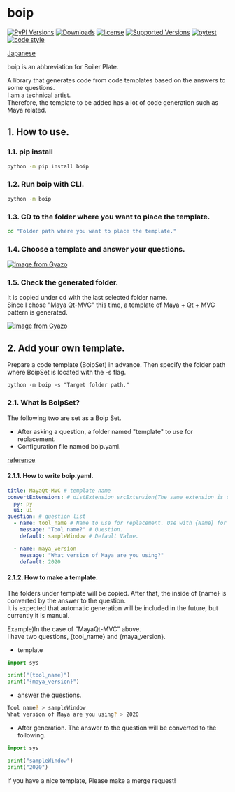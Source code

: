 # boip
[![PyPI Versions](https://img.shields.io/pypi/v/boip.svg)](https://pypi.org/project/boip)
[![Downloads](https://pepy.tech/badge/boip)](https://pepy.tech/project/boip)
[![license](https://img.shields.io/pypi/l/boip)](https://pypi.org/project/boip)
[![Supported Versions](https://img.shields.io/pypi/pyversions/boip.svg)](https://pypi.org/project/boip)
[![pytest](https://codecov.io/gh/InTack2/boip/branch/master/graph/badge.svg)](https://codecov.io/gh/InTack2/boip)
[![code style](https://img.shields.io/badge/code%20style-flake8-000000.svg)](https://pypi.org/project/flake8/)  

[Japanese](https://github.com/InTack2/boip/blob/master/README_JP.md)

boip is an abbreviation for Boiler Plate.  

A library that generates code from code templates based on the answers to some questions.  
I am a technical artist.  
Therefore, the template to be added has a lot of code generation such as Maya related.  


## 1. How to use.
### 1.1. pip install
```bash
python -m pip install boip
```

### 1.2. Run boip with CLI.
```bash
python -m boip
```

### 1.3. CD to the folder where you want to place the template.
```bash
cd "Folder path where you want to place the template."
```

### 1.4. Choose a template and answer your questions.

[![Image from Gyazo](https://i.gyazo.com/b3127fecbe5af7ea40fdce9a09e86c25.gif)](https://gyazo.com/b3127fecbe5af7ea40fdce9a09e86c25)

### 1.5. Check the generated folder.
It is copied under cd with the last selected folder name.  
Since I chose "Maya Qt-MVC" this time, a template of Maya + Qt + MVC pattern is generated.  

[![Image from Gyazo](https://i.gyazo.com/fc49047b094d2d9dfe305da46ad30f0a.gif)](https://gyazo.com/fc49047b094d2d9dfe305da46ad30f0a)



## 2. Add your own template.
Prepare a code template (BoipSet) in advance.
Then specify the folder path where BoipSet is located with the -s flag.
```
python -m boip -s "Target folder path."
```

### 2.1. What is BoipSet?
The following two are set as a Boip Set.  
- After asking a question, a folder named "template" to use for replacement.  
- Configuration file named boip.yaml.  
  
[reference](https://github.com/InTack2/boip/tree/master/src/boip/preset)  

#### 2.1.1. How to write boip.yaml.
``` yaml
title: MayaQt-MVC # template name
convertExtensions: # distExtension srcExtension(The same extension is okay.)
  py: py
  ui: ui
question: # question list
  - name: tool_name # Name to use for replacement. Use with {Name} for stationery.
    message: "Tool name?" # Question.
    default: sampleWindow # Default Value.

  - name: maya_version
    message: "What version of Maya are you using?"
    default: 2020
```

#### 2.1.2. How to make a template.
The folders under template will be copied. After that, the inside of {name} is converted by the answer to the question.  
It is expected that automatic generation will be included in the future, but currently it is manual.  

Example)In the case of "MayaQt-MVC" above.  
I have two questions, {tool_name} and {maya_version}.

- template
```python:sample.py
import sys

print("{tool_name}")
print("{maya_version}")
```

- answer the questions.
```bash
Tool name? > sampleWindow
What version of Maya are you using? > 2020
```

- After generation.
The answer to the question will be converted to the following.  

```python:sample.py
import sys

print("sampleWindow")
print("2020")
```

If you have a nice template, Please make a merge request!